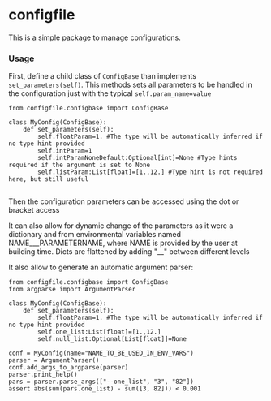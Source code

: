 # configfile

This is a simple package to manage configurations.


### Usage
First, define a child class of `ConfigBase` than implements `set_parameters(self)`.
This methods sets all parameters to be handled in the configuration just with the typical 
`self.param_name=value`

```
from configfile.configbase import ConfigBase

class MyConfig(ConfigBase):
    def set_parameters(self):
        self.floatParam=1. #The type will be automatically inferred if no type hint provided
        self.intParam=1
        self.intParamNoneDefault:Optional[int]=None #Type hints required if the argument is set to None
        self.listParam:List[float]=[1.,12.] #Type hint is not required here, but still useful
        
```
Then the configuration parameters can be accessed using the dot or bracket access

It can also allow for dynamic change of the parameters as it were a dictionary
and from environmental variables named NAME___PARAMETERNAME, where NAME is provided
by the user at building time. Dicts are flattened by adding "__" between different levels


It also allow to generate an automatic argument parser:
```
from configfile.configbase import ConfigBase
from argparse import ArgumentParser

class MyConfig(ConfigBase):
    def set_parameters(self):
        self.floatParam=1. #The type will be automatically inferred if no type hint provided
        self.one_list:List[float]=[1.,12.]
        self.null_list:Optional[List[float]]=None
        
conf = MyConfig(name="NAME_TO_BE_USED_IN_ENV_VARS")
parser = ArgumentParser()
conf.add_args_to_argparse(parser)
parser.print_help()
pars = parser.parse_args(["--one_list", "3", "82"])
assert abs(sum(pars.one_list) - sum([3, 82])) < 0.001
```